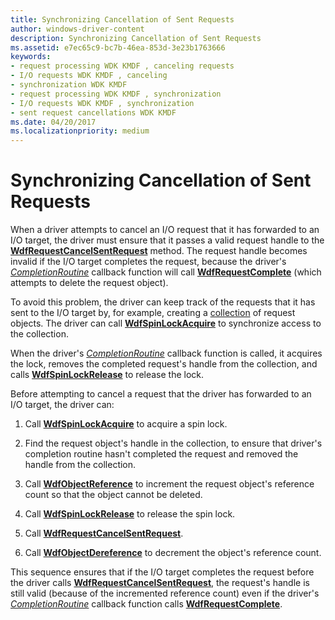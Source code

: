 ```yaml
---
title: Synchronizing Cancellation of Sent Requests
author: windows-driver-content
description: Synchronizing Cancellation of Sent Requests
ms.assetid: e7ec65c9-bc7b-46ea-853d-3e23b1763666
keywords:
- request processing WDK KMDF , canceling requests
- I/O requests WDK KMDF , canceling
- synchronization WDK KMDF
- request processing WDK KMDF , synchronization
- I/O requests WDK KMDF , synchronization
- sent request cancellations WDK KMDF
ms.date: 04/20/2017
ms.localizationpriority: medium
---
```


# Synchronizing Cancellation of Sent Requests


When a driver attempts to cancel an I/O request that it has forwarded to an I/O target, the driver must ensure that it passes a valid request handle to the [**WdfRequestCancelSentRequest**](https://msdn.microsoft.com/library/windows/hardware/ff549941) method. The request handle becomes invalid if the I/O target completes the request, because the driver's [*CompletionRoutine*](https://msdn.microsoft.com/library/windows/hardware/ff540745) callback function will call [**WdfRequestComplete**](https://msdn.microsoft.com/library/windows/hardware/ff549945) (which attempts to delete the request object).

To avoid this problem, the driver can keep track of the requests that it has sent to the I/O target by, for example, creating a [collection](framework-object-collections.md) of request objects. The driver can call [**WdfSpinLockAcquire**](https://msdn.microsoft.com/library/windows/hardware/ff550040) to synchronize access to the collection.

When the driver's [*CompletionRoutine*](https://msdn.microsoft.com/library/windows/hardware/ff540745) callback function is called, it acquires the lock, removes the completed request's handle from the collection, and calls [**WdfSpinLockRelease**](https://msdn.microsoft.com/library/windows/hardware/ff550044) to release the lock.

Before attempting to cancel a request that the driver has forwarded to an I/O target, the driver can:

1.  Call [**WdfSpinLockAcquire**](https://msdn.microsoft.com/library/windows/hardware/ff550040) to acquire a spin lock.

2.  Find the request object's handle in the collection, to ensure that driver's completion routine hasn't completed the request and removed the handle from the collection.

3.  Call [**WdfObjectReference**](https://msdn.microsoft.com/library/windows/hardware/ff548758) to increment the request object's reference count so that the object cannot be deleted.

4.  Call [**WdfSpinLockRelease**](https://msdn.microsoft.com/library/windows/hardware/ff550044) to release the spin lock.

5.  Call [**WdfRequestCancelSentRequest**](https://msdn.microsoft.com/library/windows/hardware/ff549941).

6.  Call [**WdfObjectDereference**](https://msdn.microsoft.com/library/windows/hardware/ff548739) to decrement the object's reference count.

This sequence ensures that if the I/O target completes the request before the driver calls [**WdfRequestCancelSentRequest**](https://msdn.microsoft.com/library/windows/hardware/ff549941), the request's handle is still valid (because of the incremented reference count) even if the driver's [*CompletionRoutine*](https://msdn.microsoft.com/library/windows/hardware/ff540745) callback function calls [**WdfRequestComplete**](https://msdn.microsoft.com/library/windows/hardware/ff549945).

 

 





